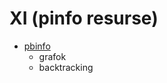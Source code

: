 # XI (pinfo resurse)

- [pbinfo](https://www.pbinfo.ro/articole/5549/informatica-clasa-a-xi-a)
  - grafok
  - backtracking
